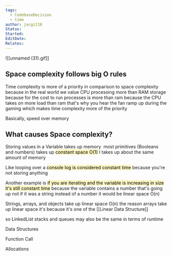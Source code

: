 ```yaml
---
tags:
  - CodebaseDecision
  - time
author: jacgit18
Status: 
Started: 
EditDate: 
Relates:
---
```

![[unnamed (31).gif]]
## Space complexity follows big O rules 

Time complexity is more of a priority in comparison to space complexity because in the real world we value CPU processing more than RAM storage because for the cost to run processes is more than ram because the CPU takes on more load than ram that's why you hear the fan ramp up during the gaming which makes time complexity more of the priority 

Basically, speed over memory 

## What causes Space complexity? 

Storing values in a Variable takes up memory  most primitives (Booleans and numbers) takes up <mark style="background: #FFF3A3A6;">constant space O(1)</mark> I takes up about the same amount of memory 

Like looping over a <mark style="background: #FFF3A3A6;">console log is considered constant time</mark> because you're not storing anything 

Another example is <mark style="background: #FFF3A3A6;">if you are iterating and the variable is increasing in size it's still constant time</mark> because the variable contains a number that's going up not if it was a string instead of a number it would be linear space O(n) 

Strings, arrays, and objects take up linear space O(n) the reason arrays take up linear space it's because it's one of the [[Linear Data Structure]]

so LinkedList stacks and queues may also be the same in terms of runtime

Data Structures 

Function Call 

Allocations